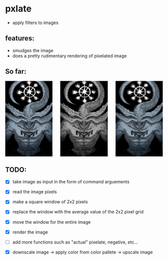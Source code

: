 # pxlate
- apply filters to images

## features:
- smudges the image
- does a pretty rudimentary rendering of pixelated image

## So far:
<div style="display: flex; justify-content: space-between;">
    <img src="./readme_expo/mahoraga_test.jpg" alt="test_image" width="30%" />
    <img src="./readme_expo/mahoraga_pxlated.png" alt="pixelated image" width="30%" />
    <img src="./readme_expo/mahoraga_smudge.png" alt="smudged image" width="30%" />
</div>

## TODO:
- [x] take image as input in the form of command arguements
- [x] read the image pixels
- [x] make a square window of 2x2 pixels
- [x] replace the window with the average value of the 2x2 pixel grid
- [x] move the window for the entire image
- [x] render the image

- [ ]  add more functions such as "actual" pixelate, negative, etc...
- [x] downscale image -> apply color from color pallete -> upscale image
